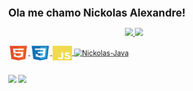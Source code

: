 ## Ola me chamo Nickolas Alexandre!
<div align="center">
  <a href="https://github.com/nickolasLothbrok">
  <img height="160em" src="https://github-readme-stats.vercel.app/api?username=nickolasLothbrok&show_icons=true&theme=tokyonight&include_all_commits=true&count_private=true"/>
  <img height="140em" src="https://github-readme-stats.vercel.app/api/top-langs/?username=nickolasLothbrok&layout=compact&langs_count=7&theme=tokyonight"/>
</div>

<div style="display: inline_block"><br>
  <img align="center" alt="Nickolas-HTML" height="30" width="40" src="https://raw.githubusercontent.com/devicons/devicon/master/icons/html5/html5-original.svg">
  <img align="center" alt="Nickolas-CSS" height="30" width="40" src="https://raw.githubusercontent.com/devicons/devicon/master/icons/css3/css3-original.svg">
  <img align="center" alt="Nickolas-Js" height="30" width="40" src="https://raw.githubusercontent.com/devicons/devicon/master/icons/javascript/javascript-plain.svg">
  <img align="center" alt="Nickolas-Java" height="50" width="60" src="https://cdn.jsdelivr.net/gh/devicons/devicon/icons/java/java-original-wordmark.svg" />
</div>

  ##
  
<div> 
  <a href = "mailto:nickolaz.0603@gmail.com"><img src="https://img.shields.io/badge/-Gmail-%23333?style=for-the-badge&logo=gmail&logoColor=white" target="_blank"></a>
  <a href="https://www.linkedin.com/in/nickolas-alexandre-b7b43a20b" target="_blank"><img src="https://img.shields.io/badge/-LinkedIn-%230077B5?style=for-the-badge&logo=linkedin&logoColor=white" target="_blank"></a> 
</div>

